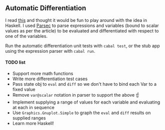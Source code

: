 ## Automatic Differentiation

I read [this](https://vmartin.fr/understanding-automatic-differentiation-in-30-lines-of-python.html) and thought it would be fun to play around with the idea in Haskell. I used [Parsec](https://github.com/haskell/parsec/tree/master) to parse expressions and variables (bound to scalar values as per the article) to be evaluated and differentiated with respect to one of the variables.

Run the automatic differentiation unit tests with `cabal test`, or the stub app using the expression parser with `cabal run`.

#### TODO list
* Support more math functions
* Write more differentiation test cases
* Pass state obj to `eval` and `diff` so we don't have to bind each Var to a fixed value
* Remove `var@scalar` notation in parser to support the above :point_up:
* Implement supplying a range of values for each variable and evaluating at each in sequence
* Use `Graphics.Gnuplot.Simple` to graph the `eval` and `diff` results on supplied ranges
* Learn more Haskell!

